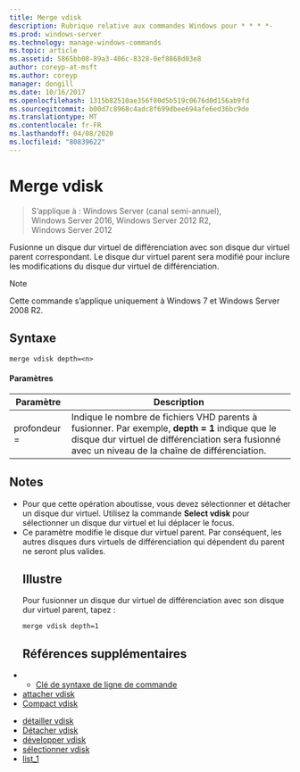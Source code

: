 ```yaml
---
title: Merge vdisk
description: Rubrique relative aux commandes Windows pour * * * *-
ms.prod: windows-server
ms.technology: manage-windows-commands
ms.topic: article
ms.assetid: 5865bb08-89a3-406c-8328-0ef8868d03e8
author: coreyp-at-msft
ms.author: coreyp
manager: dongill
ms.date: 10/16/2017
ms.openlocfilehash: 1315b82510ae356f80d5b519c0676d0d156ab9fd
ms.sourcegitcommit: b00d7c8968c4adc8f699dbee694afe6ed36bc9de
ms.translationtype: MT
ms.contentlocale: fr-FR
ms.lasthandoff: 04/08/2020
ms.locfileid: "80839622"
---
```

# <a name="merge-vdisk"></a>Merge vdisk

>S’applique à : Windows Server (canal semi-annuel), Windows Server 2016, Windows Server 2012 R2, Windows Server 2012

Fusionne un disque dur virtuel de différenciation avec son disque dur virtuel parent correspondant. Le disque dur virtuel parent sera modifié pour inclure les modifications du disque dur virtuel de différenciation.
> [!NOTE]
> Cette commande s’applique uniquement à Windows 7 et Windows Server 2008 R2.
> ## <a name="syntax"></a>Syntaxe
> ```
> merge vdisk depth=<n>
> ```
> #### <a name="parameters"></a>Paramètres
> 
> | Paramètre |                                                                                    Description                                                                                    |
> |-----------|-----------------------------------------------------------------------------------------------------------------------------------------------------------------------------------|
> | profondeur =<n> | Indique le nombre de fichiers VHD parents à fusionner. Par exemple, **depth = 1** indique que le disque dur virtuel de différenciation sera fusionné avec un niveau de la chaîne de différenciation. |
> 
> ## <a name="remarks"></a>Notes
> - Pour que cette opération aboutisse, vous devez sélectionner et détacher un disque dur virtuel. Utilisez la commande **Select vdisk** pour sélectionner un disque dur virtuel et lui déplacer le focus.
> - Ce paramètre modifie le disque dur virtuel parent. Par conséquent, les autres disques durs virtuels de différenciation qui dépendent du parent ne seront plus valides.
>   ## <a name="examples"></a><a name=BKMK_Examples></a>Illustre
>   Pour fusionner un disque dur virtuel de différenciation avec son disque dur virtuel parent, tapez :
>   ```
>   merge vdisk depth=1
>   ```
>   ## <a name="additional-references"></a>Références supplémentaires
> - - [Clé de syntaxe de ligne de commande](command-line-syntax-key.md)
> - [attacher vdisk](attach-vdisk.md)
> - [Compact vdisk](compact-vdisk.md)

-   [détailler vdisk](detail-vdisk.md)
-   [Détacher vdisk](detach-vdisk.md)
-   [développer vdisk](expand-vdisk.md)
-   [sélectionner vdisk](select-vdisk.md)
-   [list_1](list_1.md)
